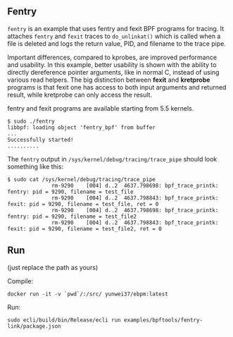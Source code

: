 ## Fentry

`fentry` is an example that uses fentry and fexit BPF programs for tracing. It
attaches `fentry` and `fexit` traces to `do_unlinkat()` which is called when a
file is deleted and logs the return value, PID, and filename to the
trace pipe.

Important differences, compared to kprobes, are improved performance and
usability. In this example, better usability is shown with the ability to
directly dereference pointer arguments, like in normal C, instead of using
various read helpers. The big distinction between **fexit** and **kretprobe**
programs is that fexit one has access to both input arguments and returned
result, while kretprobe can only access the result.

fentry and fexit programs are available starting from 5.5 kernels.

```shell
$ sudo ./fentry
libbpf: loading object 'fentry_bpf' from buffer
...
Successfully started!
..........
```

The `fentry` output in `/sys/kernel/debug/tracing/trace_pipe` should look
something like this:

```console
$ sudo cat /sys/kernel/debug/tracing/trace_pipe
              rm-9290    [004] d..2  4637.798698: bpf_trace_printk: fentry: pid = 9290, filename = test_file
              rm-9290    [004] d..2  4637.798843: bpf_trace_printk: fexit: pid = 9290, filename = test_file, ret = 0
              rm-9290    [004] d..2  4637.798698: bpf_trace_printk: fentry: pid = 9290, filename = test_file2
              rm-9290    [004] d..2  4637.798843: bpf_trace_printk: fexit: pid = 9290, filename = test_file2, ret = 0
```

## Run

(just replace the path as yours)

Compile:

```console
docker run -it -v `pwd`/:/src/ yunwei37/ebpm:latest
```

Run:

```console
sudo ecli/build/bin/Release/ecli run examples/bpftools/fentry-link/package.json
```
